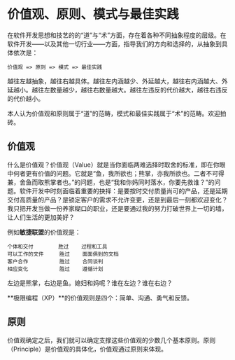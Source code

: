 # 价值观、原则、模式与最佳实践


在软件开发思想和技艺的的“道”与“术”方面，存在着各种不同抽象程度的层级。在软件开发——以及其他一切行业——方面，指导我们的方向和选择的，从抽象到具体依次是：

	价值观 => 原则 => 模式 => 最佳实践
	
越往左越抽象，越往右越具体。越往左内涵越少、外延越大，越往右内涵越大、外延越小。越往左数量越少，越往右数量越大。越往左违反的代价越大，越往右违反的代价越小。

本人认为价值观和原则属于“道”的范畴，模式和最佳实践属于“术”的范畴。欢迎拍砖。

## 价值观
什么是价值观？价值观（Value）就是当你面临两难选择时取舍的标准，即在你眼中何者更有价值的问题。它就是“鱼，我所欲也；熊掌，亦我所欲也。二者不可得兼，舍鱼而取熊掌者也。”的问题，也是“我和你妈同时落水，你要先救谁？”的问题。软件开发中时刻面临着重要的抉择：是要按时交付质量尚可的产品，还是延期交付高质量的产品？是锁定客户的需求不允许变更，还是到最后一刻都欢迎变化？我只把开发当做一份养家糊口的职业，还是要通过我的努力打破世界上一切的墙，让人们生活的更加美好？

例如**敏捷联盟**的价值观是：

```
个体和交付        胜过    过程和工具
可以工作的文件     胜过    面面俱到的文档
客户合作          胜过    合同谈判
相应变化          胜过    遵循计划
```

左边是熊掌，右边是鱼。媳妇和妈呢？谁在左边？谁在右边？

**极限编程（XP）**的价值观则是四个：简单、沟通、勇气和反馈。

## 原则
价值观确定之后，我们就可以确定支撑这些价值观的少数几个基本原则。原则（Principle）是价值观的具体化，价值观通过原则来体现。


